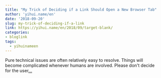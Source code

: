 ```yaml
---
title: "My Trick of Deciding if a Link Should Open a New Browser Tab"
author: 'yihui.name/en'
date: '2018-09-20'
slug: my-trick-of-deciding-if-a-link
link: https://yihui.name/en/2018/09/target-blank/
categories:
- bloglink
tags:
  - yihuinameen
---
```


Pure technical issues are often relatively easy to resolve. Things will become complicated whenever humans are involved. Please don't decide for the user[... <i class="fas fa-external-link-alt"></i>](https://yihui.name/en/2018/09/target-blank/)

